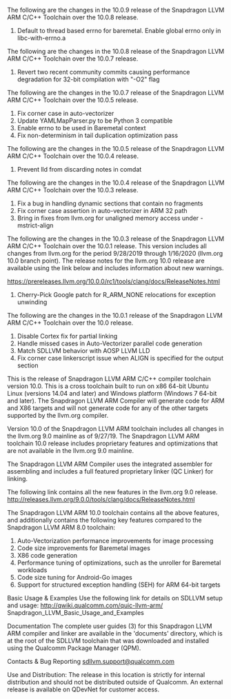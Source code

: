 The following are the changes in the 10.0.9 release of the Snapdragon LLVM
ARM C/C++ Toolchain over the 10.0.8 release.

1. Default to thread based errno for baremetal. Enable global errno only in
   libc-with-errno.a

The following are the changes in the 10.0.8 release of the Snapdragon LLVM
ARM C/C++ Toolchain over the 10.0.7 release.

1. Revert two recent community commits causing performance degradation for 
   32-bit compilation with "-O2" flag

The following are the changes in the 10.0.7 release of the Snapdragon LLVM
ARM C/C++ Toolchain over the 10.0.5 release.

1. Fix corner case in auto-vectorizer
2. Update YAMLMapParser.py to be Python 3 compatible
3. Enable errno to be used in Baremetal context
4. Fix non-determinism in tail duplication optimization pass

The following are the changes in the 10.0.5 release of the Snapdragon LLVM
ARM C/C++ Toolchain over the 10.0.4 release.

1. Prevent lld from discarding notes in comdat

The following are the changes in the 10.0.4 release of the Snapdragon LLVM
ARM C/C++ Toolchain over the 10.0.3 release.

1. Fix a bug in handling dynamic sections that contain no fragments
2. Fix corner case assertion in auto-vectorizer in ARM 32 path
3. Bring in fixes from llvm.org for unaligned memory access under
   -mstrict-align

The following are the changes in the 10.0.3 release of the Snapdragon LLVM
ARM C/C++ Toolchain over the 10.0.1 release. This version includes all changes
from llvm.org for the period 9/28/2019 through 1/16/2020 (llvm.org 10.0 branch
point).  The release notes for the llvm.org 10.0 release are available using
the link below and includes information about new warnings.

https://prereleases.llvm.org/10.0.0/rc1/tools/clang/docs/ReleaseNotes.html

1. Cherry-Pick Google patch for R_ARM_NONE relocations for exception
   unwinding

The following are the changes in the 10.0.1 release of the Snapdragon LLVM
ARM C/C++ Toolchain over the 10.0 release.

1. Disable Cortex fix for partial linking
2. Handle missed cases in Auto-Vectorizer parallel code generation
3. Match SDLLVM behavior with AOSP LLVM LLD
4. Fix corner case linkerscript issue when ALIGN is specified for the output
   section
   
This is the release of Snapdragon LLVM ARM C/C++ compiler toolchain version
10.0. This is a cross toolchain built to run on x86 64-bit Ubuntu Linux
(versions 14.04 and later) and Windows platform (Windows 7 64-bit and later).
The Snapdragon LLVM ARM Compiler will generate code for ARM and X86 targets 
and will not generate code for any of the other targets supported by the
llvm.org compiler.

Version 10.0 of the Snapdragon LLVM ARM toolchain includes all changes in the
llvm.org 9.0 mainline as of 9/27/19. The Snapdragon LLVM ARM toolchain 10.0 
release includes proprietary features and optimizations that are not available
in the llvm.org 9.0 mainline.

The Snapdragon LLVM ARM Compiler uses the integrated assembler for assembling
and includes a full featured proprietary linker (QC Linker) for linking.

The following link contains all the new features in the llvm.org 9.0 release.
http://releases.llvm.org/9.0.0/tools/clang/docs/ReleaseNotes.html

The Snapdragon LLVM ARM 10.0 toolchain contains all the above features, and 
additionally contains the following key features compared to the Snapdragon
LLVM ARM 8.0 toolchain:

1. Auto-Vectorization performance improvements for image processing
2. Code size improvements for Baremetal images
3. X86 code generation
4. Performance tuning of optimizations, such as the unroller for Baremetal 
   workloads
5. Code size tuning for Android-Go images
6. Support for structured exception handling (SEH) for ARM 64-bit targets

Basic Usage & Examples
Use the following link for details on SDLLVM setup and usage:
http://qwiki.qualcomm.com/quic-llvm-arm/
Snapdragon_LLVM_Basic_Usage_and_Examples

Documentation
The complete user guides (3) for this Snapdragon LLVM ARM compiler and linker
are available in the 'documents' directory, which is at the root of the
SDLLVM toolchain that was downloaded and installed using the Qualcomm 
Package Manager (QPM).

Contacts & Bug Reporting
sdllvm.support@qualcomm.com

Use and Distribution:
The release in this location is strictly for internal distribution and should
not be distributed outside of Qualcomm. An external release is available on
QDevNet for customer access.
